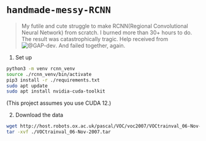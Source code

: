 # `handmade-messy-RCNN`

> My futile and cute struggle to make RCNN(Regional Convolutional Neural Network) from scratch. I burned more than 30+ hours to do. The result was catastrophically tragic. Help received from ![@GAP-dev](https://github.com/GAP-dev). And failed together, again.

1. Set up
```sh
python3 -m venv rcnn_venv
source ./rcnn_venv/bin/activate
pip3 install -r ./requirements.txt
sudo apt update
sudo apt install nvidia-cuda-toolkit
```
(This project assumes you use CUDA 12.)

2. Download the data
```sh
wget http://host.robots.ox.ac.uk/pascal/VOC/voc2007/VOCtrainval_06-Nov-2007.tar
tar -xvf ./VOCtrainval_06-Nov-2007.tar
```
